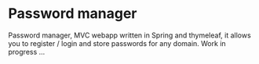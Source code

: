 # Password manager

Password manager, MVC webapp written in Spring and thymeleaf, it allows you to register / login and store passwords for any domain.
Work in progress ...
